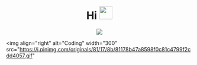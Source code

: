 <h1 align="center"><b>Hi </b><img src="https://media.giphy.com/media/hvRJCLFzcasrR4ia7z/giphy.gif" width="35">
</h1>
<!--  -->

<p align="center">
	<img src="https://readme-typing-svg.demolab.com?font=Fira+Code&pause=1000&random=false&width=435&lines=Hi%2C+I'm+Sebastian+Barrios;Computer+Science+Student+;Backend+Devoloper...">
</p>

<img align="right" alt="Coding" width="300" src="https://i.pinimg.com/originals/81/17/8b/81178b47a8598f0c81c4799f2cdd4057.gif"
